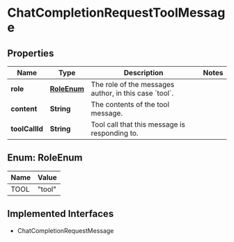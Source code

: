 

# ChatCompletionRequestToolMessage


## Properties

| Name | Type | Description | Notes |
|------------ | ------------- | ------------- | -------------|
|**role** | [**RoleEnum**](#RoleEnum) | The role of the messages author, in this case &#x60;tool&#x60;. |  |
|**content** | **String** | The contents of the tool message. |  |
|**toolCallId** | **String** | Tool call that this message is responding to. |  |



## Enum: RoleEnum

| Name | Value |
|---- | -----|
| TOOL | &quot;tool&quot; |


## Implemented Interfaces

* ChatCompletionRequestMessage



